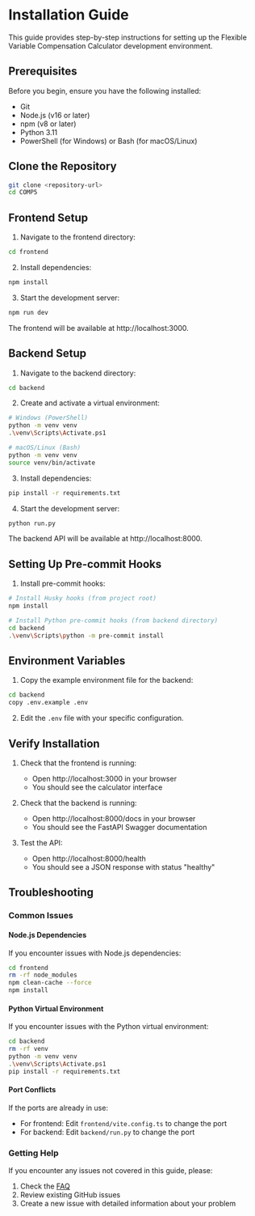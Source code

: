 # Installation Guide

This guide provides step-by-step instructions for setting up the Flexible Variable Compensation Calculator development environment.

## Prerequisites

Before you begin, ensure you have the following installed:

- Git
- Node.js (v16 or later)
- npm (v8 or later)
- Python 3.11
- PowerShell (for Windows) or Bash (for macOS/Linux)

## Clone the Repository

```bash
git clone <repository-url>
cd COMP5
```

## Frontend Setup

1. Navigate to the frontend directory:

```bash
cd frontend
```

2. Install dependencies:

```bash
npm install
```

3. Start the development server:

```bash
npm run dev
```

The frontend will be available at http://localhost:3000.

## Backend Setup

1. Navigate to the backend directory:

```bash
cd backend
```

2. Create and activate a virtual environment:

```bash
# Windows (PowerShell)
python -m venv venv
.\venv\Scripts\Activate.ps1

# macOS/Linux (Bash)
python -m venv venv
source venv/bin/activate
```

3. Install dependencies:

```bash
pip install -r requirements.txt
```

4. Start the development server:

```bash
python run.py
```

The backend API will be available at http://localhost:8000.

## Setting Up Pre-commit Hooks

1. Install pre-commit hooks:

```bash
# Install Husky hooks (from project root)
npm install

# Install Python pre-commit hooks (from backend directory)
cd backend
.\venv\Scripts\python -m pre-commit install
```

## Environment Variables

1. Copy the example environment file for the backend:

```bash
cd backend
copy .env.example .env
```

2. Edit the `.env` file with your specific configuration.

## Verify Installation

1. Check that the frontend is running:
   - Open http://localhost:3000 in your browser
   - You should see the calculator interface

2. Check that the backend is running:
   - Open http://localhost:8000/docs in your browser
   - You should see the FastAPI Swagger documentation

3. Test the API:
   - Open http://localhost:8000/health
   - You should see a JSON response with status "healthy"

## Troubleshooting

### Common Issues

#### Node.js Dependencies

If you encounter issues with Node.js dependencies:

```bash
cd frontend
rm -rf node_modules
npm clean-cache --force
npm install
```

#### Python Virtual Environment

If you encounter issues with the Python virtual environment:

```bash
cd backend
rm -rf venv
python -m venv venv
.\venv\Scripts\Activate.ps1
pip install -r requirements.txt
```

#### Port Conflicts

If the ports are already in use:

- For frontend: Edit `frontend/vite.config.ts` to change the port
- For backend: Edit `backend/run.py` to change the port

### Getting Help

If you encounter any issues not covered in this guide, please:

1. Check the [FAQ](../user-guides/faq.md)
2. Review existing GitHub issues
3. Create a new issue with detailed information about your problem
